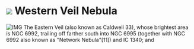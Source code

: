 # ![](/home/lcv/Dropbox/AstroPhotography//Imaging//Common/pyl-tiny.png) Western Veil Nebula
![IMG](/home/lcv/Dropbox/AstroPhotography//Imaging//HD/Western_Veil_Nebula.jpg)
The Eastern Veil (also known as Caldwell 33), whose brightest area is NGC 6992, trailing off farther south into NGC 6995 (together with NGC 6992 also known as "Network Nebula"[11]) and IC 1340; and

